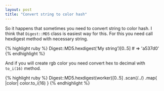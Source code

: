 ```yaml
---
layout: post
title: "Convert string to color hash"
---
```


So it happens that sometimes you need to convert string to color hash. I think that
`Digest::MD5` class is easiest way for this. For this you need call hexdigest method
with necessary string.

{% highlight ruby %}
Digest::MD5.hexdigest('My string')[0..5] # => 'a537d0'
{% endhighlight %}

And if you will create rgb color you need convert hex to decimal with `to_i(16)` method.

{% highlight ruby %}
Digest::MD5.hexdigest(worker)[0..5]
  .scan(/../)
  .map{ |color| color.to_i(16) }
{% endhighlight %}
